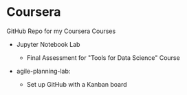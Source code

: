 # Coursera
GitHub Repo for my Coursera Courses

- Jupyter Notebook Lab
  - Final Assessment for "Tools for Data Science" Course
    
- agile-planning-lab:
  - Set up GitHub with a Kanban board

